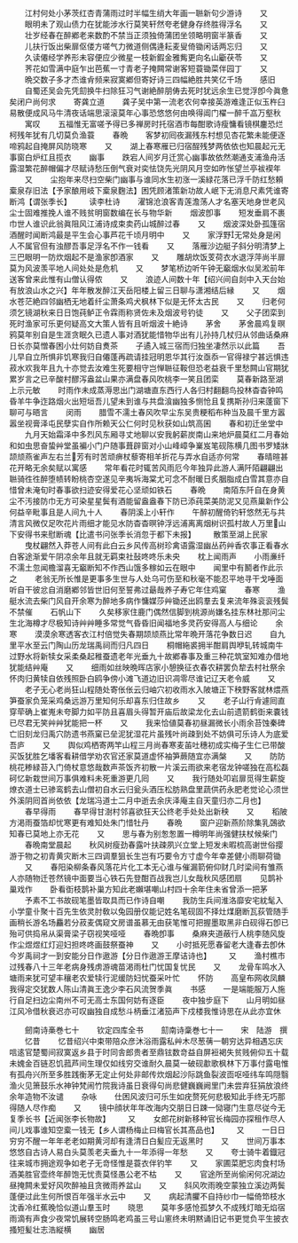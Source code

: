 <!-- { "loadSidebar": true } -->
　　江村何处小茅茨红杏青蒲雨过时半幅生绡大年画一聮新句少游诗
　　又
　　眼明未了观山债力在犹能涉水行莫笑轩然夸老健身存终胜得浮名
　　又
　　壮岁经春在醉鄕老来数酌不禁当正须独倚蒲团坐领略明窗半篆香
　　又
　　儿扶行饭出柴扉伛偻方嗟气力微道侧偶逄耘麦叟倚锄闲话两忘归
　　又
　　久读僊经学养形未容便应少微星一枝新鍜金雅觜更向名山斸茯苓
　　又
　　荠花如雪满中庭乍出芭蕉一寸青老子掩闗常谢客短蓑锄菜伴园丁
　　又
　　晩交数子多才杰谁肻频来寂寞鄕但寄好诗三四幅絶胜共笑亿千场
　　感旧
　　自蜀还吴会先凭劎换牛扫除狂习气谢絶醉朋俦去死时犹远余生已觉浮卽今眞惫矣闭户尚何求
　　寄龚立道
　　龚子吴中第一流老农何幸接英游难逢正似玉杵臼易散便成风马牛清夜话端思滚滚莫年心事恐悠悠何由唤得阊门櫂一醉千嵓万壑秋
　　寓叹
　　五福惟无富嗟予得已多禅房时托宿酒市每酣歌诗瘦慵看镜棋鏖恐烂柯残年犹有几切莫负渔蓑
　　春晩
　　客梦初囘夜漏残东村想见杏花繁未能便逐啼鸦起自掩屏风防晓寒
　　又
　　湖上春寒雁已归宿酲残梦两依依也知晨起元无事窗白炉红且揽衣
　　幽事
　　跌宕人间岁月迁赏心幽事故依然潮通支浦渔舟活露湿繁花醉帽偏才尽赋诗愁压倒气衰对奕怯饶先光阴风月空如昨怅望兰亭袚褉年
　　又
　　尘抱年来尽扫空柴门幽事与谁同水生初涨一溪緑花落已浮千防红愁頼槖泉存旧法【予家酿用岐下槖泉麴法】困凭顾渚策新功故人岷下无消息尺素凭谁寄断鸿【谓张季长】
　　读李杜诗
　　濯锦沧浪客青莲澹荡人才名塞天地身世老风尘士固难推挽人谁不贱贫明窗数编在长与物华新
　　烟波卽事
　　短发垂肩不裹巾世人谁识此翁眞阻风江浦诗成束卖药山城醉过春
　　又
　　烟波深处卧孤篷宿酒醒时闻断鸿最是平生会心事芦花千顷月明中
　　又
　　家浮野无常处身是闲人不属官但有浊醪吾事足浮名不作一钱看
　　又
　　落雁沙边艇子斜分明清梦上三巴眼明一防炊烟起不是渔家卽酒家
　　又
　　雕胡炊饭芰荷衣水退浮萍尚半扉莫为风波羡平地人间处处是危机
　　又
　　梦笔桥边听午钟无竆烟水似吴淞前年送客曾来此惟有山僧认得侬
　　又
　　浪迹人间数十年【绍兴间自剡中入天台始有放浪山水之兴】年年散发醉江天岳阳楼上留三日聊与潇湘结后縁
　　又
　　烟水苍茫絶四邻幽栖无地着纤尘萧条鸡犬枫林下似是无怀太古民
　　又
　　归老何须乞镜湖秋来日日饱莼鲈正令霖雨称贤佐未及烟波号钓徒
　　又
　　父子团栾到死时渔家可乐更何疑高文大策人皆有且听烟波十絶诗
　　茅舍
　　茅舍晨鸡复暝鸦莫年别自是生涯贪眠久已遗人事对酒犹能惜物华出有儿孙持几杖归从邻曲话桑麻日长亦莫憎春困小灶何妨自煑茶
　　子遹入城三宿而归独坐凄然示以此篇
　　吾儿早自立所惧非饥寒我归自僊蓬再疏请挂冠明恩华其行汝亟忝一官得禄宁甚远惧违菽水欢我年且九十亦觉去汝难生死要相守岂惮聮征鞍但恐老益衰千里愁闗山官期犹累岁言之已辛酸村醪泻盎盆山果亦满盘春风吹桃李一笑且团栾
　　莫春新路至湖上示元敏
　　时雨作未成蒸溽思出门湖塘直东西行人各归村翻翻鸟投林杳杳钟鸣昏羊牛争迮路烟火出短垣吾儿望未到谁与共盘湌幽独多恻怆且复携斯孙归来蓬窗下聊可与晤言
　　闵雨
　　腊雪不濡土春风吹早尘东吴贵粳稻布种当及晨千里方嚣嚣坐视膏泽屯民孽实自作所赖天公仁何时见秋获如山筑高囷
　　春和初迁坐堂中
　　九月天始霜泽中多烈风东厢寻丈地聊以安我躬薪炭南山来地炉晨莫红二月春始和如虫思奋蛰艸堂虽褊小门户随事葺辟窗对小山峰嶂争嶪岌笔砚陈横几图书罗矮牀颉颃燕雀声左右兰芳有时苦顽痹杖藜寄相羊折花与弄水自适亦何常
　　春晴暄甚花开略无余矣赋以寓感
　　常年看花时辄苦风雨厄今年独异此游人满阡陌翩翩出聮骑徃徃醉堕帻转盼桃杏空遂见辛夷坼海棠尤可念不耐暖日炙胭脂成白雪其意亦自惜曾未淹旬时春事欲扫迹安得爱花心坚顽如铁石
　　春晩
　　南陌东阡自在身黄尘不汚接防巾无方可染星星鬓有酒能留盎盎春下防已添莼菜美防泥又见燕巢新作公何益辛毗事且是人间九十人
　　春阴溪上小轩作
　　午醉初醒倚钓轩悠然无与共清言风微仅足吹花片雨细才能见水防杳杳暝钟浮远浦离离烟树识孤村故人万里山下安得书来慰断魂【比遣书问张季长消忽于都下未报】
　　散策至湖上民家
　　曳杖翩然入莽苍人间有此白云乡风传高树珍禽语露湿幽丛药艸香农事正看春水白客途渐爱午阴凉余年且就无羁束社鼔咚咚乐未央
　　枕上闻雨声
　　小雨亷纤不濡土忽闻檐溜喜无竆断知不作西山饿多稼如云在眼中
　　闻里中有鬭者作此示之
　　老翁无所长惟是更事多生世与人处乌可伤至和秋毫不能忍平地寻干戈唾面听自干彼忿自消磨鄕邻皆世旧何至誓弗过朂哉养子寿它年住鸡窠
　　春寒
　　渔艇水流去柴门风自开余寒为醉地多病作慵媒莎艸锄还出鸥羣去复来流年殊衮衮残鬓不禁催
　　石帆山下
　　久矣移家住鹿门偶然信脚到桃源尚嫌名挂东林社那问尘生北海樽才尽极知诗艸艸睡多常觉气昏昏旧闻福地多灵药安得高人与细论
　　余寒
　　漠漠余寒透客衣江村倍觉失春期颉颃燕比常年晩开落花争数日迟
　　自九里平水至云门陶山历龙瑞禹祠而归凡四日
　　桐帽絁裘拥半酣肩舆咿轧转城南牛过野水将新犊女采柔桑起稚蚕遗老年光垂九十故鄕春事及重三种花筑室知难办借地犹能结艸庵
　　又
　　细雨如丝映晩晖店家小憩换征衣春农耕罢负犂去村社祭余怀肉归黄犊自依残照卧白鸥争傍小滩飞道边旧识凋零尽谁记辽天老令威
　　又
　　老子无心老尚狂山程随处寄伥伥云归岫穴初收雨水入陂塘正下秧野客就林煨燕笋蚕家负笼采鸡桑远游万里知何乐却喜东归住故乡
　　又
　　老子山行肻遽囘直穿荦确上崔嵬未夸脚力如平防且喜眉头得暂开庙后故梁龙化去山前遗箭鹤衘来嚢钱已尽君无笑艸艸犹能把一杯
　　又
　　我来恰値莫春初昼漏微长小雨余苔蚀秦碑亡旧刻龙归禹穴防遗书燕窠已垒泥犹湿花片虽残叶尚疎到处不妨俱可乐诗人为底爱吾庐
　　又
　　舆似鸡栖寄两竿山程三月尚春寒麦苖吐穗初成实梅子生仁已带酸买饭犹胜乞墦客看耕借学劝农官还家莫道虚怀袖笋蕨随宜亦满槃
　　又
　　防防桃花糁緑苔入门倚杖意悠哉数声茶饭齐初散一片溪云雨欲来老宿龙钟嗟独在高松磊砢忆新栽世间万事俱难料未死重游更几囘
　　又
　　我行随处叩岩扉觅得生薪旋燎衣道士已骖鸾鹤去山僧初自水云归瓮头酒压松肪熟盘里蔬供药永肥老觉论心须世外溪阴囘首尚依依【龙瑞冯道士二月中逝去余庆泽庵主自天童归亦二月也】
　　春早得雨
　　春早得甘澍村邻喜欲狂天公终老手处处出新秧
　　又
　　稻陂方渇雨蚕箔却忧寒更有难知处朱门惜牡丹
　　春晩
　　窗户迎新燕阶除集乳鵶欲知春已莫地上亦无花
　　又
　　思与春为别怱怱置一樽明年尚强健扶杖候柴门
　　春晩南堂晨起
　　秋风树瘦劲春露叶扶疎夙兴立堂上短发未暇梳高谢世俗撄游于物之初青黄灾断木三四调羣狙长生岂有巧要令方寸虚今年幸差健小雨聊荷锄
　　又
　　春阳染柳条春风落花片化工本无心谁与催漏箭俯仰财几时梁间有雏燕人亦随物迁苍然镜中面要当心铁石先登酣百战我岂儿女哉秋风感团扇
　　见鹊补巢戏作
　　卧看衘枝鹊补巢方知此老嬾堪嘲山村四十余年住未省曾添一把茅
　　予素不工书故砚笔墨皆取具而已作诗自嘲
　　我防生兵间淮洛靡安宅紞髦入小学童卝聚十百先生依灵肘敎以兔园册仅能记姓名笔砚固不择灶煤磨断瓦荻管随手画稍长游名场麤若分菽麦偶窥文房谱虽慕无由获笔惟可把握墨取黑非白砚得石卽已殆可供捣帛从渠膏梁子窃视笑哑哑
　　春晩卽事
　　桑麻夹道蔽行人桃李随风旋作尘煜煜红灯迎妇担咚咚画鼓祭蚕神
　　又
　　小时抵死愿春留老大逢春去卽休今岁禹祠才一到安能分日作遨游【分日作遨游王摩诘诗也】
　　又
　　渔村樵市过残春八十三年老病身残虏游魂苗渇雨杜门忧国复忧民
　　又
　　龙骨车鸣水入塘雨来犹可望丰穰老农爱犊行泥缓防妇忧蚕采叶忙
　　怀防
　　高皇布网收凤麟我得定交犹数人陈山清眞王逸少李石风流贺季眞
　　书感
　　一是端能服万人施行自足扫边尘南州不可无高士东国何妨有逐臣
　　夜中独步庭下
　　山月明如昼江风冷借秋衰迟亦可叹幽独自成愁斗柄垂江渚笳声下戍楼我惟诗思在从此亦宜休















　　劒南诗槀巻七十
　　钦定四库全书
　　劎南诗稾巻七十一
　　宋　陆游　撰
　　忆昔
　　忆昔绍兴中束带陪众彦沐浴雨露私艸木尽葱蒨一朝穷达异相遇忘庆唁逺官楚蜀间寂寞返乡县于时同舎郎贵者至鼎铉数竒益自屏裋褐失贫贱俯仰五十载未媿金百链忍饥菰芦间生理仅如线穷交谁耐久晨莫一破砚歗歌枫林下万事付露电惟有孤舟兴所至多胜践衡茅无定止何处非邮传炊烟起沙际跳鱼裂波靣呕哑纬车鸣隠翳渔火见箫鼓乐水神钟梵闹竹院我诗虽日衰得句尚悲健巍巍阙里门未尝弃狂狷放浪终余年造物不汝谴
　　杂咏
　　仕困风波归可乐生如疣赘死何悲极知此手终无巧那得随人尽作痴
　　又
　　镜中顔状年年改海内交朋日日踈一恸寝门生意尽従今无复季长书【近闻张李长物故】
　　又
　　女郎花树新移种官长梅园亦探租作尽人间儿戏事谁知空槖一钱无【乡人谓杨梅止曰梅官长其髙品也】
　　又
　　一日日穷穷不醒一年年老老如期黄河却有逢清日白髪应无返黑时
　　又
　　世间万事本悠悠自古诗人易白头莫羡老夫垂九十一年添得一年愁
　　又
　　夸士骑牛着鐡冠往来城市拥途观争如老子无竒怪惟是蓑衣伴钓竿
　　又
　　家圃菜肥忘肉食村场酒美胜官壶终年醉饱无忧责莫怪愚公老不枯
　　又
　　官途所至尚偷闲何况湖边昼掩闗未爱好风吹醉袖且贪微雨养盆山
　　又
　　斜风吹雨晚空蒙独立溪边两鬓蓬便过此生何所恨百年强半水云中
　　又
　　病起清臞不自持纱巾一幅倚笻枝水沈香冷红蕉晚恰似道山羣玉时
　　晓思
　　莫年多感怆孤梦久不成残灯暗无焰宿雨滴有声食少夜常饥展转空肠鸣老鸡虽三号山窻终未明黙诵旧记书更觉负平生披衣搔短髪壮志浩縦横
　　幽居
